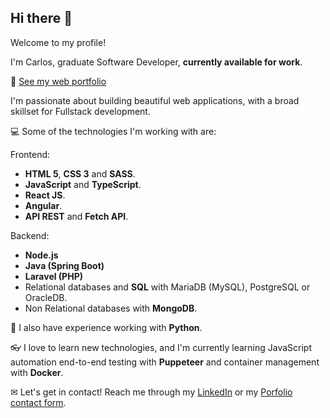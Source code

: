 ## Hi there 👋

Welcome to my profile!

I'm Carlos, graduate Software Developer, **currently available for work**.


💼 [See my web portfolio](https://carlos-quintana.github.io/)


I'm passionate about building beautiful web applications, with a broad skillset for Fullstack development.


💻 Some of the technologies I'm working with are:

Frontend:
- **HTML 5**, **CSS 3** and **SASS**.
- **JavaScript** and **TypeScript**.
- **React JS**.
- **Angular**.
- **API REST** and **Fetch API**.

Backend:
- **Node.js**
- **Java (Spring Boot)**
- **Laravel (PHP)**
- Relational databases and **SQL** with MariaDB (MySQL), PostgreSQL or OracleDB.
- Non Relational databases with **MongoDB**.

📝 I also have experience working with **Python**.

👓 I love to learn new technologies, and I'm currently learning JavaScript automation end-to-end testing with  **Puppeteer** and container management with **Docker**.

✉ Let's get in contact! Reach me through my [LinkedIn](https://www.linkedin.com/in/carlos-quintana-a82541225/) or my [Porfolio contact form](https://carlos-quintana.github.io/#contact).
